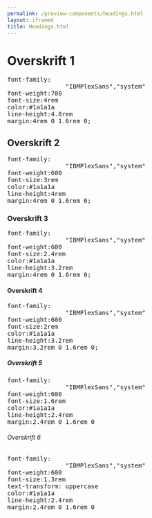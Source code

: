 ```yaml
--- 
permalink: /preview-components/headings.html
layout: iframed 
title: Headings.html
---
```

<div class="container">
    <div class="row">
        <div class="col-12 col-md-6">
            <h1>Overskrift 1</h1>
        </div>
        <div class="col-12 col-md-6">
            <pre>font-family:
                "IBMPlexSans","system"<br>font-weight:700<br>font-size:4rem<br>color:#1a1a1a<br>line-height:4.8rem<br>margin:4rem 0 1.6rem 0;</pre>
        </div>
    </div>
    <div class="row">
        <div class="col-12 col-md-6">
            <h2>Overskrift 2</h2>
        </div>
        <div class="col-12 col-md-6">
            <pre>font-family:
                "IBMPlexSans","system"<br>font-weight:600<br>font-size:3rem<br>color:#1a1a1a<br>line-height:4rem<br>margin:4rem 0 1.6rem 0;</pre>
        </div>
    </div>
    <div class="row">
        <div class="col-12 col-md-6">
            <h3>Overskrift 3</h3>
        </div>
        <div class="col-12 col-md-6">
            <pre>font-family:
                "IBMPlexSans","system"<br>font-weight:600<br>font-size:2.4rem<br>color:#1a1a1a<br>line-height:3.2rem<br>margin:4rem 0 1.6rem 0;</pre>
        </div>
    </div>
    <div class="row">
        <div class="col-12 col-md-6">
            <h4>Overskrift 4</h4>
        </div>
        <div class="col-12 col-md-6">
            <pre>font-family:
                "IBMPlexSans","system"<br>font-weight:600<br>font-size:2rem<br>color:#1a1a1a<br>line-height:3.2rem<br>margin:3.2rem 0 1.6rem 0;</pre>
        </div>
    </div>
    <div class="row">
        <div class="col-12 col-md-6">
            <h5>Overskrift 5</h5>
        </div>
        <div class="col-12 col-md-6">
            <pre>font-family:
                "IBMPlexSans","system"<br>font-weight:600<br>font-size:1.6rem<br>color:#1a1a1a<br>line-height:2.4rem<br>margin:2.4rem 0 1.6rem 0</pre>
        </div>
    </div>
    <div class="row">
        <div class="col-12 col-md-6">
            <h6>Overskrift 6</h6>
        </div>
        <div class="col-12 col-md-6">
            <pre>font-family:
                "IBMPlexSans","system"<br>font-weight:600<br>font-size:1.3rem<br>text-transform: uppercase<br>color:#1a1a1a<br>line-height:2.4rem<br>margin:2.4rem 0 1.6rem 0</pre>
        </div>
    </div>
</div>